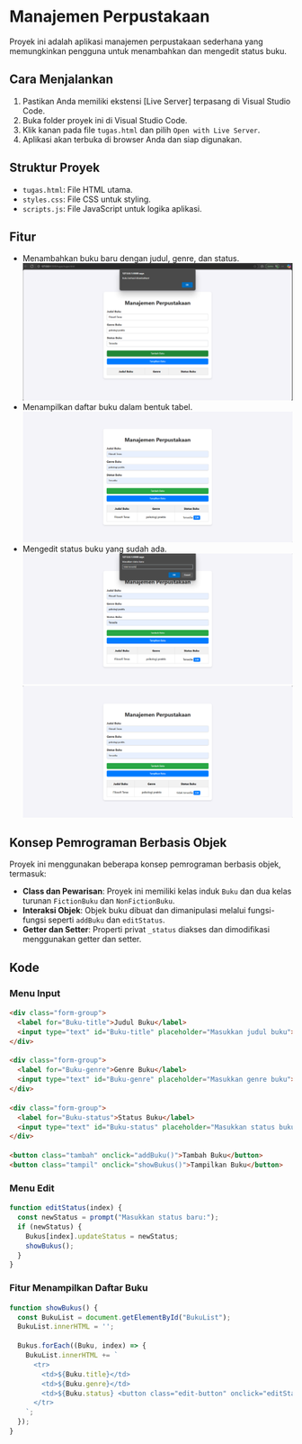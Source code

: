 # Manajemen Perpustakaan

Proyek ini adalah aplikasi manajemen perpustakaan sederhana yang memungkinkan pengguna untuk menambahkan dan mengedit status buku.

## Cara Menjalankan

1. Pastikan Anda memiliki ekstensi [Live Server] terpasang di Visual Studio Code.
2. Buka folder proyek ini di Visual Studio Code.
3. Klik kanan pada file `tugas.html` dan pilih `Open with Live Server`.
4. Aplikasi akan terbuka di browser Anda dan siap digunakan.

## Struktur Proyek

- `tugas.html`: File HTML utama.
- `styles.css`: File CSS untuk styling.
- `scripts.js`: File JavaScript untuk logika aplikasi.

## Fitur

- Menambahkan buku baru dengan judul, genre, dan status.
![Alt Text](./menuInput.png)
- Menampilkan daftar buku dalam bentuk tabel.
![Alt Text](./ShowBook.png)
- Mengedit status buku yang sudah ada.
![Alt Text](./menuEdit.png)
![Alt Text](./hasilEdit.png)

## Konsep Pemrograman Berbasis Objek

Proyek ini menggunakan beberapa konsep pemrograman berbasis objek, termasuk:

- **Class dan Pewarisan**: Proyek ini memiliki kelas induk `Buku` dan dua kelas turunan `FictionBuku` dan `NonFictionBuku`.
- **Interaksi Objek**: Objek buku dibuat dan dimanipulasi melalui fungsi-fungsi seperti `addBuku` dan `editStatus`.
- **Getter dan Setter**: Properti privat `_status` diakses dan dimodifikasi menggunakan getter dan setter.

## Kode

### Menu Input

```html
<div class="form-group">
  <label for="Buku-title">Judul Buku</label>
  <input type="text" id="Buku-title" placeholder="Masukkan judul buku">
</div>

<div class="form-group">
  <label for="Buku-genre">Genre Buku</label>
  <input type="text" id="Buku-genre" placeholder="Masukkan genre buku">
</div>

<div class="form-group">
  <label for="Buku-status">Status Buku</label>
  <input type="text" id="Buku-status" placeholder="Masukkan status buku">
</div>

<button class="tambah" onclick="addBuku()">Tambah Buku</button>
<button class="tampil" onclick="showBukus()">Tampilkan Buku</button>
```

### Menu Edit

```javascript
function editStatus(index) {
  const newStatus = prompt("Masukkan status baru:");
  if (newStatus) {
    Bukus[index].updateStatus = newStatus;
    showBukus();
  }
}
```

### Fitur Menampilkan Daftar Buku

```javascript
function showBukus() {
  const BukuList = document.getElementById("BukuList");
  BukuList.innerHTML = '';

  Bukus.forEach((Buku, index) => {
    BukuList.innerHTML += `
      <tr>
        <td>${Buku.title}</td>
        <td>${Buku.genre}</td>
        <td>${Buku.status} <button class="edit-button" onclick="editStatus(${index})">Edit</button></td>
      </tr>
    `;
  });
}